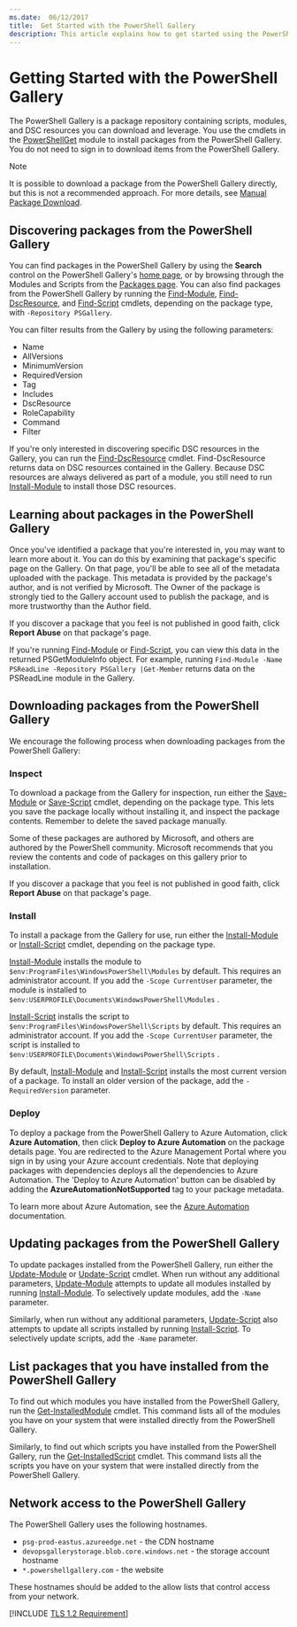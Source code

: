 ```yaml
---
ms.date:  06/12/2017
title:  Get Started with the PowerShell Gallery
description: This article explains how to get started using the PowerShell Gallery and the PowerShellGet cmdlets
---
```

# Getting Started with the PowerShell Gallery

The PowerShell Gallery is a package repository containing scripts, modules, and DSC resources you
can download and leverage. You use the cmdlets in the
[PowerShellGet](/powershell/module/powershellget) module to install packages from the PowerShell
Gallery. You do not need to sign in to download items from the PowerShell Gallery.

> [!NOTE]
> It is possible to download a package from the PowerShell Gallery directly, but this is not a
> recommended approach. For more details, see
> [Manual Package Download](how-to/working-with-packages/manual-download.md).

## Discovering packages from the PowerShell Gallery

You can find packages in the PowerShell Gallery by using the **Search** control on the PowerShell
Gallery's [home page](https://www.powershellgallery.com), or by browsing through the Modules and
Scripts from the [Packages page](https://www.powershellgallery.com/packages). You can also find
packages from the PowerShell Gallery by running the [Find-Module][], [Find-DscResource], and
[Find-Script][] cmdlets, depending on the package type, with `-Repository PSGallery`.

You can filter results from the Gallery by using the following parameters:

- Name
- AllVersions
- MinimumVersion
- RequiredVersion
- Tag
- Includes
- DscResource
- RoleCapability
- Command
- Filter

If you're only interested in discovering specific DSC resources in the Gallery, you can run the
[Find-DscResource][] cmdlet. Find-DscResource returns data on DSC resources contained in the
Gallery. Because DSC resources are always delivered as part of a module, you still need to run
[Install-Module][] to install those DSC resources.

## Learning about packages in the PowerShell Gallery

Once you've identified a package that you're interested in, you may want to learn more about it. You
can do this by examining that package's specific page on the Gallery. On that page, you'll be able
to see all of the metadata uploaded with the package. This metadata is provided by the package's
author, and is not verified by Microsoft. The Owner of the package is strongly tied to the Gallery
account used to publish the package, and is more trustworthy than the Author field.

If you discover a package that you feel is not published in good faith, click **Report Abuse** on
that package's page.

If you're running [Find-Module][] or [Find-Script][], you can view this data in the returned
PSGetModuleInfo object. For example, running
`Find-Module -Name PSReadLine -Repository PSGallery |Get-Member` returns data on the PSReadLine
module in the Gallery.

## Downloading packages from the PowerShell Gallery

We encourage the following process when downloading packages from the PowerShell Gallery:

### Inspect

To download a package from the Gallery for inspection, run either the [Save-Module][] or
[Save-Script][] cmdlet, depending on the package type. This lets you save the package locally
without installing it, and inspect the package contents. Remember to delete the saved package
manually.

Some of these packages are authored by Microsoft, and others are authored by the PowerShell
community. Microsoft recommends that you review the contents and code of packages on this gallery
prior to installation.

If you discover a package that you feel is not published in good faith, click **Report Abuse** on
that package's page.

### Install

To install a package from the Gallery for use, run either the [Install-Module][] or
[Install-Script][] cmdlet, depending on the package type.

[Install-Module][] installs the module to `$env:ProgramFiles\WindowsPowerShell\Modules` by default.
This requires an administrator account. If you add the `-Scope CurrentUser` parameter, the module is
installed to `$env:USERPROFILE\Documents\WindowsPowerShell\Modules` .

[Install-Script][] installs the script to `$env:ProgramFiles\WindowsPowerShell\Scripts` by default.
This requires an administrator account. If you add the `-Scope CurrentUser` parameter, the script is
installed to `$env:USERPROFILE\Documents\WindowsPowerShell\Scripts` .

By default, [Install-Module][] and [Install-Script][] installs the most current version of a
package. To install an older version of the package, add the `-RequiredVersion` parameter.

### Deploy

To deploy a package from the PowerShell Gallery to Azure Automation, click **Azure Automation**,
then click **Deploy to Azure Automation** on the package details page. You are redirected to the
Azure Management Portal where you sign in by using your Azure account credentials. Note that
deploying packages with dependencies deploys all the dependencies to Azure Automation. The 'Deploy
to Azure Automation' button can be disabled by adding the **AzureAutomationNotSupported** tag to
your package metadata.

To learn more about Azure Automation, see the [Azure Automation](/azure/automation) documentation.

## Updating packages from the PowerShell Gallery

To update packages installed from the PowerShell Gallery, run either the [Update-Module][] or
[Update-Script][] cmdlet. When run without any additional parameters, [Update-Module][] attempts to
update all modules installed by running [Install-Module][]. To selectively update modules, add the
`-Name` parameter.

Similarly, when run without any additional parameters, [Update-Script][] also attempts to update all
scripts installed by running [Install-Script][]. To selectively update scripts, add the `-Name`
parameter.

## List packages that you have installed from the PowerShell Gallery

To find out which modules you have installed from the PowerShell Gallery, run the
[Get-InstalledModule][] cmdlet. This command lists all of the modules you have on your system that
were installed directly from the PowerShell Gallery.

Similarly, to find out which scripts you have installed from the PowerShell Gallery, run the
[Get-InstalledScript][] cmdlet. This command lists all the scripts you have on your system that were
installed directly from the PowerShell Gallery.

## Network access to the PowerShell Gallery

The PowerShell Gallery uses the following hostnames.

- `psg-prod-eastus.azureedge.net` - the CDN hostname
- `devopsgallerystorage.blob.core.windows.net` - the storage account hostname
- `*.powershellgallery.com` - the website

These hostnames should be added to the allow lists that control access from your network.

[!INCLUDE [TLS 1.2 Requirement](../../includes/tls-gallery.md)]

[Find-DscResource]: /powershell/module/powershellget/Find-DscResource
[Find-Module]: /powershell/module/powershellget/Find-Module
[Find-Script]: /powershell/module/powershellget/Find-Script
[Get-InstalledModule]: /powershell/module/powershellget/Get-InstalledModule
[Get-InstalledScript]: /powershell/module/powershellget/Get-InstalledScript
[Install-Module]: /powershell/module/powershellget/Install-Module
[Install-Script]: /powershell/module/powershellget/Install-Script
[Publish-Module]: /powershell/module/powershellget/Publish-Module
[Publish-Script]: /powershell/module/powershellget/Publish-Script
[Register-PSRepository]: /powershell/module/powershellget/Register-Repository
[Save-Module]: /powershell/module/powershellget/Save-Module
[Save-Script]: /powershell/module/powershellget/Save-Script
[Update-Module]: /powershell/module/powershellget/Update-Module
[Update-Script]: /powershell/module/powershellget/Update-Script
